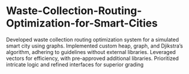 # Waste-Collection-Routing-Optimization-for-Smart-Cities
Developed waste collection routing optimization system for a simulated smart city using graphs. Implemented custom heap, graph, and Djikstra’s algorithm, adhering to guidelines without external libraries. Leveraged vectors for efficiency, with pre-approved additional libraries. Prioritized intricate logic and refined interfaces for superior grading
